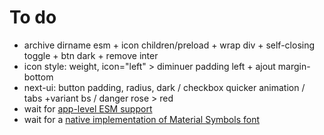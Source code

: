 # To do

- archive dirname esm + icon children/preload + wrap div + self-closing toggle + btn dark + remove inter
- icon style: weight, icon="left" > diminuer padding left + ajout margin-bottom
- next-ui: button padding, radius, dark / checkbox quicker animation / tabs +variant bs / danger rose > red
- wait for [app-level ESM support](https://github.com/vercel/next.js/discussions/59455)
- wait for a [native implementation of Material Symbols font](https://github.com/vercel/next.js/discussions/42881)
